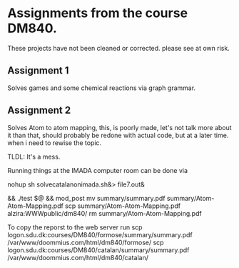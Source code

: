 # Assignments from the course DM840.

These projects have not been cleaned or corrected. please see at own risk.

## Assignment 1
Solves games and some chemical reactions via graph grammar.

## Assignment 2
Solves Atom to atom mapping, this, is poorly made, let's not talk more about it than that, should probably be redone with actual code, but at a later time. when i need to rewise the topic.

TLDL: It's a mess.


Running things at the IMADA computer room can be done via 

nohup sh solvecatalanonimada.sh&> file7.out&


 && ./test $@ && mod_post
mv summary/summary.pdf summary/Atom-Atom-Mapping.pdf
scp summary/Atom-Atom-Mapping.pdf alzira:WWWpublic/dm840/
rm summary/Atom-Atom-Mapping.pdf



To copy the reporst to the web server run
scp logon.sdu.dk:courses/DM840/formose/summary/summary.pdf /var/www/doommius.com/html/dm840/formose/
scp logon.sdu.dk:courses/DM840/catalan/summary/summary.pdf /var/www/doommius.com/html/dm840/catalan/